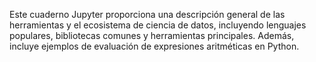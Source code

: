 Este cuaderno Jupyter proporciona una descripción general de las herramientas y el ecosistema de ciencia de datos, incluyendo lenguajes populares, bibliotecas comunes y herramientas principales. Además, incluye ejemplos de evaluación de expresiones aritméticas en Python.
